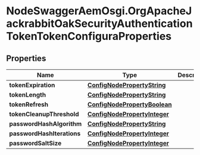 # NodeSwaggerAemOsgi.OrgApacheJackrabbitOakSecurityAuthenticationTokenTokenConfiguraProperties

## Properties

Name | Type | Description | Notes
------------ | ------------- | ------------- | -------------
**tokenExpiration** | [**ConfigNodePropertyString**](ConfigNodePropertyString.md) |  | [optional] 
**tokenLength** | [**ConfigNodePropertyString**](ConfigNodePropertyString.md) |  | [optional] 
**tokenRefresh** | [**ConfigNodePropertyBoolean**](ConfigNodePropertyBoolean.md) |  | [optional] 
**tokenCleanupThreshold** | [**ConfigNodePropertyInteger**](ConfigNodePropertyInteger.md) |  | [optional] 
**passwordHashAlgorithm** | [**ConfigNodePropertyString**](ConfigNodePropertyString.md) |  | [optional] 
**passwordHashIterations** | [**ConfigNodePropertyInteger**](ConfigNodePropertyInteger.md) |  | [optional] 
**passwordSaltSize** | [**ConfigNodePropertyInteger**](ConfigNodePropertyInteger.md) |  | [optional] 


